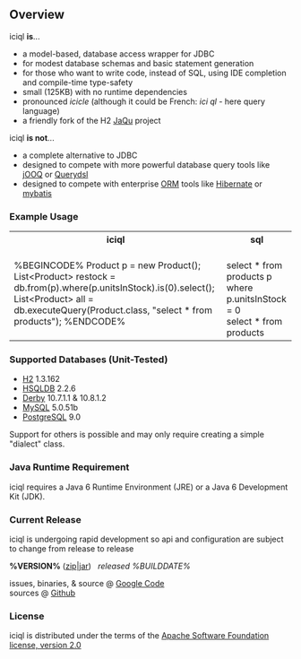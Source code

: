 ## Overview

iciql **is**...

- a model-based, database access wrapper for JDBC
- for modest database schemas and basic statement generation
- for those who want to write code, instead of SQL, using IDE completion and compile-time type-safety
- small (125KB) with no runtime dependencies
- pronounced *icicle* (although it could be French: *ici ql* - here query language)
- a friendly fork of the H2 [JaQu][jaqu] project

iciql **is not**...

- a complete alternative to JDBC
- designed to compete with more powerful database query tools like [jOOQ][jooq] or [Querydsl][querydsl]
- designed to compete with enterprise [ORM][orm] tools like [Hibernate][hibernate] or [mybatis][mybatis]

### Example Usage
<table>
<tr>
<th>iciql</th><th>sql</th>
</tr>
<tr>
<td>
%BEGINCODE%
Product p = new Product();
List&lt;Product&gt; restock = db.from(p).where(p.unitsInStock).is(0).select();
List&lt;Product&gt; all = db.executeQuery(Product.class, "select * from products");
%ENDCODE%
</td><td>
<br/>
select * from products p where p.unitsInStock = 0<br/>
select * from products
</td>
</tr>
</table>

### Supported Databases (Unit-Tested)
- [H2](http://h2database.com) 1.3.162
- [HSQLDB](http://hsqldb.org) 2.2.6 
- [Derby](http://db.apache.org/derby) 10.7.1.1 & 10.8.1.2
- [MySQL](http://mysql.com) 5.0.51b
- [PostgreSQL](http://postgresql.org) 9.0

Support for others is possible and may only require creating a simple "dialect" class.

### Java Runtime Requirement

iciql requires a Java 6 Runtime Environment (JRE) or a Java 6 Development Kit (JDK).
 
### Current Release

<span class="warning">iciql is undergoing rapid development so api and configuration are subject to change from release to release</span>

**%VERSION%** ([zip](http://code.google.com/p/iciql/downloads/detail?name=%ZIP%)|[jar](http://code.google.com/p/iciql/downloads/detail?name=%JAR%)) &nbsp; *released %BUILDDATE%*

issues, binaries, & source @ [Google Code][googlecode]<br/>
sources @ [Github][github]

### License
iciql is distributed under the terms of the [Apache Software Foundation license, version 2.0][apachelicense]

[jaqu]: http://h2database.com/html/jaqu.html "H2 JaQu project"
[orm]: http://en.wikipedia.org/wiki/Object-relational_mapping "Object Relational Mapping"
[jooq]: http://jooq.sourceforge.net "jOOQ"
[querydsl]: http://source.mysema.com/display/querydsl/Querydsl "Querydsl"
[hibernate]: http://www.hibernate.org "Hibernate"
[mybatis]: http://www.mybatis.org "mybatis"
[github]: http://github.com/gitblit/iciql "iciql git repository"
[googlecode]: http://code.google.com/p/iciql "iciql project management"
[apachelicense]: http://www.apache.org/licenses/LICENSE-2.0 "Apache License, Version 2.0"